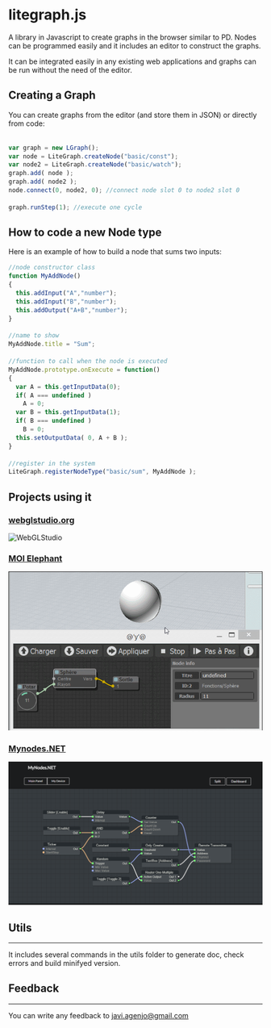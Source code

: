 # litegraph.js

A library in Javascript to create graphs in the browser similar to PD. Nodes can be programmed easily and it includes an editor to construct the graphs.

It can be integrated easily in any existing web applications and graphs can be run without the need of the editor.

## Creating a Graph ##

You can create graphs from the editor (and store them in JSON) or directly from code:

```javascript

var graph = new LGraph();
var node = LiteGraph.createNode("basic/const");
var node2 = LiteGraph.createNode("basic/watch");
graph.add( node );
graph.add( node2 );
node.connect(0, node2, 0); //connect node slot 0 to node2 slot 0

graph.runStep(1); //execute one cycle
```

## How to code a new Node type

Here is an example of how to build a node that sums two inputs:

```javascript
//node constructor class
function MyAddNode()
{
  this.addInput("A","number");
  this.addInput("B","number");
  this.addOutput("A+B","number");
}

//name to show
MyAddNode.title = "Sum";

//function to call when the node is executed
MyAddNode.prototype.onExecute = function()
{
  var A = this.getInputData(0);
  if( A === undefined )
    A = 0;
  var B = this.getInputData(1);
  if( B === undefined )
    B = 0;
  this.setOutputData( 0, A + B );
}

//register in the system
LiteGraph.registerNodeType("basic/sum", MyAddNode );

```


## Projects using it

### [webglstudio.org](http://webglstudio.org)

![WebGLStudio](imgs/webglstudio.gif "WebGLStudio")

### [MOI Elephant](http://moiscript.weebly.com/elephant-systegraveme-nodal.html)

![MOI Elephant](imgs/elephant.gif "MOI Elephant")

### [Mynodes.NET](http://www.mynodes.net)

![MyNodes.NET](imgs/mynodes.png "MyNodes.NET")

## Utils
-----

It includes several commands in the utils folder to generate doc, check errors and build minifyed version.


## Feedback
--------

You can write any feedback to javi.agenjo@gmail.com
